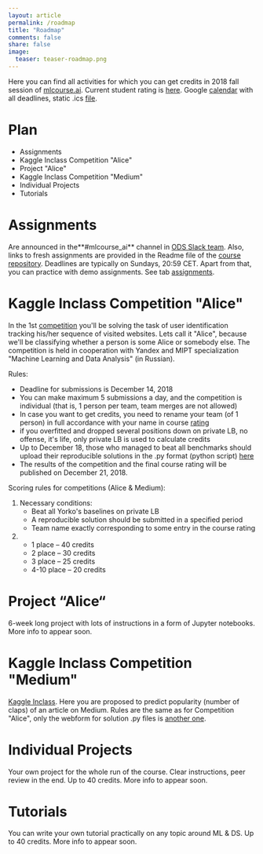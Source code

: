 ```yaml
---
layout: article
permalink: /roadmap
title: "Roadmap"
comments: false
share: false
image:
  teaser: teaser-roadmap.png
---
```

Here you can find all activities for which you can get credits in 2018 fall session of [mlcourse.ai](https://mlcourse.ai). Current student rating is [here](https://docs.google.com/spreadsheets/d/19AGEhUQUol6_kNLKSzBsjcGUU3qWy3BNUg8x8IFkO3Q/edit?usp=sharing). Google [calendar](https://calendar.google.com/calendar?cid=Z25pZ3EwZGxxb2I5cDZwMWptam5rdmY3NWtAZ3JvdXAuY2FsZW5kYXIuZ29vZ2xlLmNvbQ) with all deadlines, static .ics [file](https://drive.google.com/open?id=1xRRt7Saz1Rxc3zVKbovuT_6ibQr9lMVJ).

# Plan
- Assignments
- Kaggle Inclass Competition "Alice"
- Project "Alice"
- Kaggle Inclass Competition "Medium"
- Individual Projects
- Tutorials

# Assignments
Are announced in the**#mlcourse_ai** channel in [ODS Slack team](https://opendatascience.slack.com/). Also, links to fresh assignments are provided in the Readme file of the [course repository](https://github.com/Yorko/mlcourse.ai). Deadlines are typically on Sundays, 20:59 CET. Apart from that, you can practice with demo assignments. See tab [assignments](assignments).

# Kaggle Inclass Competition "Alice"

In the 1st  [competition](https://www.kaggle.com/c/catch-me-if-you-can-intruder-detection-through-webpage-session-tracking2) you'll be solving the task of user identification tracking his/her sequence of visited websites. Lets call it "Alice", because we'll be classifying whether a person is some Alice or somebody else. The competition is held in cooperation with Yandex and MIPT specialization "Machine Learning and Data Analysis" (in Russian).

Rules:
- Deadline for submissions is December 14, 2018
- You can make maximum 5 submissions a day, and the competition is individual (that is, 1 person per team, team merges are not allowed)
- In case you want to get credits, you need to rename your team (of 1 person) in full accordance with your name in course [rating](https://docs.google.com/spreadsheets/d/19AGEhUQUol6_kNLKSzBsjcGUU3qWy3BNUg8x8IFkO3Q/edit?usp=sharing)
- if you overfitted and dropped several positions down on private LB, no offense, it's life, only private LB is used to calculate credits
- Up to December 18, those who managed to beat all benchmarks should upload their reproducible solutions in the .py format (python script) [here](https://www.dropbox.com/request/hhY96sNGMpphOf4oXC8r)
- The results of the competition and the final course rating will be published on December 21, 2018.

Scoring rules for competitions (Alice & Medium):
1. Necessary conditions:
   - Beat all Yorko's baselines on private LB
   - A reproducible solution should be submitted in a specified period
   - Team name exactly corresponding to some entry in the course rating 
2. - 1 place – 40 credits
   - 2 place – 30 credits
   - 3 place – 25 credits
   - 4-10 place – 20 credits

# Project  “Alice“
 
6-week long project with lots of instructions in a form of Jupyter notebooks. More info to appear soon.

# Kaggle Inclass Competition "Medium"
[Kaggle Inclass](https://www.kaggle.com/c/how-good-is-your-medium-article/). Here you are proposed to predict popularity (number of claps) of an article on Medium. Rules are the same as for Competition "Alice", only the webform for solution .py files is [another one](https://www.dropbox.com/request/FlY4ES4kS0NzfJrqkGUL).


# Individual Projects 

Your own project for the whole run of the course. Clear instructions, peer review in the end. Up to 40 credits. More info to appear soon.


# Tutorials 

You can write your own tutorial practically on any topic around ML & DS. Up to 40 credits. More info to appear soon.
